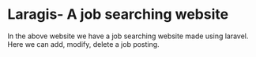  # Laragis- A job searching website

In the above website we have a job searching website made using laravel. Here we can add, modify, delete a job posting. 
